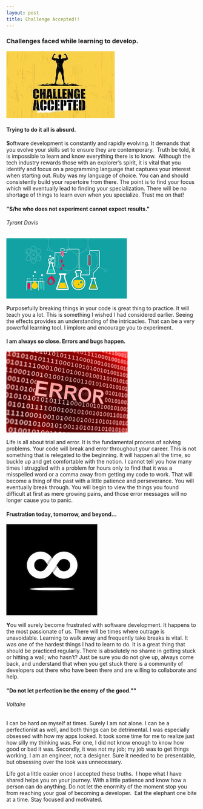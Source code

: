 ```yaml
---
layout: post
title: Challenge Accepted!!
---
```

<h3>Challenges faced while learning to develop.</h3>

<span class="center">![Challenge Accepted](/img/post_images/challengeAccepted.png)</span>


<h4 class="center wide">Trying to do it all is absurd.</h4>

<b><span class="special-text">S</span></b>oftware development is constantly and rapidly evolving. It demands that you evolve your skills set to ensure they are contemporary.  Truth be told, it is impossible to learn and know everything there is to know.  Although the tech industry rewards those with an explorer’s spirit, it is vital that you identify and focus on a programming language that captures your interest when starting out. Ruby was my language of choice. You can and should consistently build your repertoire from there. The point is to find your focus which will eventually lead to finding your specialization. There will be no shortage of things to learn even when you specialize. Trust me on that!

<h4 class="center wide">"S/he who does not experiment cannot expect results." </h4>
<h6 class="center author wide">Tyrant Davis</h6>

<span class="center">![Challenge Accepted](/img/post_images/inTheLab.png)</span>

<b><span class="special-text">P</span></b>urposefully breaking things in your code is great thing to practice. It will teach you a lot. This is something I wished I had considered earlier. Seeing the effects provides an understanding of the intricacies. That can be a very powerful learning tool. I implore and encourage you to experiment.

<h4 class="center wide">I am always so close. Errors and bugs happen.</h4>

<span class="center">![Error Image](/img/post_images/error2.jpeg)</span>

<b><span class="special-text">L</span></b>ife is all about trial and error. It is the fundamental process of solving problems. Your code will break and error throughout your career. This is not something that is relegated to the beginning. It will happen all the time, so buckle up and get comfortable with the notion. I cannot tell you how many times I struggled with a problem for hours only to find that it was a misspelled word or a comma away from getting my code to work. That will become a thing of the past with a little patience and perseverance. You will eventually break through. You will begin to view the things you found difficult at first as mere growing pains, and those error messages will no longer cause you to panic. 

<h4 class="wide center">Frustration today, tomorrow, and beyond...</h4>

<span class="center">![Infinity](/img/post_images/infinity.jpeg)</span>

<b><span class="special-text">Y</span></b>ou will surely become frustrated with software development. It happens to the most passionate of us. There will be times where outrage is unavoidable. Learning to walk away and frequently take breaks is vital. It was one of the hardest things I had to learn to do. It is a great thing that should be practiced regularly. There is absolutely no shame in getting stuck or hitting a wall; who hasn’t? Just be sure you do not give up, always come back, and understand that when you get stuck there is a community of developers out there who have been there and are willing to collaborate and help.

<h4 class="wide center">"Do not let perfection be the enemy of the good.""</h4>
<h6 class="author wide center">Voltaire</h6>

<b><span class="special-text">I</span></b> can be hard on myself at times. Surely I am not alone. I can be a perfectionist as well, and both things can be detrimental. I was especially obsessed with how my apps looked. It took some time for me to realize just how silly my thinking was. For one, I did not know enough to know how good or bad it was. Secondly, it was not my job; my job was to get things working. I am an engineer, not a designer. Sure it needed to be presentable, but obsessing over the look was unnecessary.

<b><span class="special-text">L</span></b>ife got a little easier once I accepted these truths.  I hope what I have shared helps you on your journey. With a little patience and know how a person can do anything. Do not let the enormity of the moment stop you from reaching your goal of becoming a developer.  Eat the elephant one bite at a time. Stay focused and motivated.
